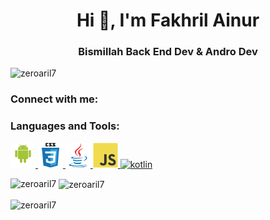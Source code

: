 <h1 align="center">Hi 👋, I'm Fakhril Ainur</h1>
<h3 align="center">Bismillah Back End Dev & Andro Dev</h3>

<p align="left"> <img src="https://komarev.com/ghpvc/?username=zeroaril7&label=Profile%20views&color=0e75b6&style=flat" alt="zeroaril7" /> </p>

<h3 align="left">Connect with me:</h3>
<p align="left">
</p>

<h3 align="left">Languages and Tools:</h3>
<p align="left"> <a href="https://developer.android.com" target="_blank" rel="noreferrer"> <img src="https://raw.githubusercontent.com/devicons/devicon/master/icons/android/android-original-wordmark.svg" alt="android" width="40" height="40"/> </a> <a href="https://www.w3schools.com/css/" target="_blank" rel="noreferrer"> <img src="https://raw.githubusercontent.com/devicons/devicon/master/icons/css3/css3-original-wordmark.svg" alt="css3" width="40" height="40"/> </a> <a href="https://www.java.com" target="_blank" rel="noreferrer"> <img src="https://raw.githubusercontent.com/devicons/devicon/master/icons/java/java-original.svg" alt="java" width="40" height="40"/> </a> <a href="https://developer.mozilla.org/en-US/docs/Web/JavaScript" target="_blank" rel="noreferrer"> <img src="https://raw.githubusercontent.com/devicons/devicon/master/icons/javascript/javascript-original.svg" alt="javascript" width="40" height="40"/> </a> <a href="https://kotlinlang.org" target="_blank" rel="noreferrer"> <img src="https://www.vectorlogo.zone/logos/kotlinlang/kotlinlang-icon.svg" alt="kotlin" width="40" height="40"/> </a> </p>

<p><img align="left" src="https://github-readme-stats.vercel.app/api/top-langs?username=zeroaril7&show_icons=true&locale=en&layout=compact" alt="zeroaril7" /></p>

<p>&nbsp;<img align="center" src="https://github-readme-stats.vercel.app/api?username=zeroaril7&show_icons=true&locale=en" alt="zeroaril7" /></p>

<p><img align="center" src="https://github-readme-streak-stats.herokuapp.com/?user=zeroaril7&" alt="zeroaril7" /></p>

